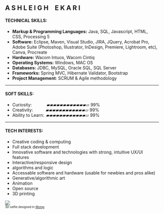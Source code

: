 
## A S H L E I G H  E K A R I

#### TECHNICAL SKILLS:

- <strong>Markup & Programming Languages:</strong>  Java, SQL, Javascript, HTML, CSS, Processing 5 <br>
- <strong>Software:</strong> Eclipse, Maven, Visual Studio, JIRA, JQuery, Acrobat Pro, Adobe Suite (Photoshop, Illustrator, InDesign, Premiere, Lightroom, etc), Canva, Procreate <br>
- <strong>Hardware:</strong> Wacom Intuos, Wacom Cintiq <br>
- <strong>Operating Systems:</strong> Windows, MAC OS <br>
- <strong>Databases:</strong> JDBC, MySQL, Oracle SQL, SQL Server <br>
- <strong>Frameworks:</strong> Spring MVC, Hibernate Validator, Bootstrap <br>
- <strong>Project Management</strong>: SCRUM & Agile methodology

<hr>

#### SOFT SKILLS:

- Curiosity:       ▰▰▰▰▰▰▰▰▰▰▰▰▱ 99% <br>
- Creativity:      ▰▰▰▰▰▰▰▰▰▰▰▰▱ 99% <br>
- Ability to Learn: ▰▰▰▰▰▰▰▰▰▰▰▰▱ 99% <br>

<hr>

#### TECH INTERESTS:

- Creative coding & computing <br>
- Full stack development <br>
- Innovative software and technologies with strong, intuitive UX/UI features <br>
- Interactive/responsive design <br>
- algorithms and logic <br> 
- Accessable software and hardware (usable for newbies and pros alike) <br>
- Generative/algorithmic art <br>
- Animation <br>
- Open source <br>
- 3D printing <br>

![](https://images.squarespace-cdn.com/content/v1/55cf708be4b0d960b1718a9a/285e99ed-5acb-4fc3-b92c-1bd656cbfe2e/ezgif-3-4b3024f788.gif?format=200w)
<br><sup><sub>3D selfie designed in [Womp](https://www.womp.com/)</sub></sup>

